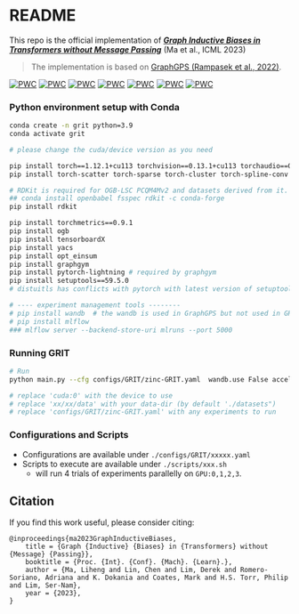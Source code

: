 # README
This repo is the official implementation of [**_Graph Inductive Biases in Transformers without Message Passing_**](https://arxiv.org/abs/2305.17589) (Ma et al., ICML 2023)

> The implementation is based on [GraphGPS (Rampasek et al., 2022)](https://github.com/rampasek/GraphGPS).

[![PWC](https://img.shields.io/endpoint.svg?url=https://paperswithcode.com/badge/graph-inductive-biases-in-transformers/graph-regression-on-zinc-500k)](https://paperswithcode.com/sota/graph-regression-on-zinc-500k?p=graph-inductive-biases-in-transformers)
[![PWC](https://img.shields.io/endpoint.svg?url=https://paperswithcode.com/badge/graph-inductive-biases-in-transformers/graph-classification-on-cifar10-100k)](https://paperswithcode.com/sota/graph-classification-on-cifar10-100k?p=graph-inductive-biases-in-transformers)
[![PWC](https://img.shields.io/endpoint.svg?url=https://paperswithcode.com/badge/graph-inductive-biases-in-transformers/node-classification-on-cluster)](https://paperswithcode.com/sota/node-classification-on-cluster?p=graph-inductive-biases-in-transformers)
[![PWC](https://img.shields.io/endpoint.svg?url=https://paperswithcode.com/badge/graph-inductive-biases-in-transformers/node-classification-on-pattern)](https://paperswithcode.com/sota/node-classification-on-pattern?p=graph-inductive-biases-in-transformers)
[![PWC](https://img.shields.io/endpoint.svg?url=https://paperswithcode.com/badge/graph-inductive-biases-in-transformers/graph-regression-on-zinc-full)](https://paperswithcode.com/sota/graph-regression-on-zinc-full?p=graph-inductive-biases-in-transformers)
[![PWC](https://img.shields.io/endpoint.svg?url=https://paperswithcode.com/badge/graph-inductive-biases-in-transformers/graph-classification-on-peptides-func)](https://paperswithcode.com/sota/graph-classification-on-peptides-func?p=graph-inductive-biases-in-transformers)
[![PWC](https://img.shields.io/endpoint.svg?url=https://paperswithcode.com/badge/graph-inductive-biases-in-transformers/graph-regression-on-peptides-struct)](https://paperswithcode.com/sota/graph-regression-on-peptides-struct?p=graph-inductive-biases-in-transformers)

### Python environment setup with Conda
```bash
conda create -n grit python=3.9
conda activate grit 

# please change the cuda/device version as you need

pip install torch==1.12.1+cu113 torchvision==0.13.1+cu113 torchaudio==0.12.1 --extra-index-url https://download.pytorch.org/whl/cu113 --trusted-host download.pytorch.org
pip install torch-scatter torch-sparse torch-cluster torch-spline-conv torch-geometric==2.2.0 -f https://data.pyg.org/whl/torch-1.12.1+cu113.html --trusted-host data.pyg.org

# RDKit is required for OGB-LSC PCQM4Mv2 and datasets derived from it.  
## conda install openbabel fsspec rdkit -c conda-forge
pip install rdkit

pip install torchmetrics==0.9.1
pip install ogb
pip install tensorboardX
pip install yacs
pip install opt_einsum
pip install graphgym 
pip install pytorch-lightning # required by graphgym 
pip install setuptools==59.5.0
# distuitls has conflicts with pytorch with latest version of setuptools

# ---- experiment management tools --------
# pip install wandb  # the wandb is used in GraphGPS but not used in GRIT (ours); please verify the usability before using.
# pip install mlflow 
### mlflow server --backend-store-uri mlruns --port 5000

```

### Running GRIT
```bash
# Run
python main.py --cfg configs/GRIT/zinc-GRIT.yaml  wandb.use False accelerator "cuda:0" optim.max_epoch 2000 seed 41 dataset.dir 'xx/xx/data'

# replace 'cuda:0' with the device to use
# replace 'xx/xx/data' with your data-dir (by default './datasets")
# replace 'configs/GRIT/zinc-GRIT.yaml' with any experiments to run
```

### Configurations and Scripts

- Configurations are available under `./configs/GRIT/xxxxx.yaml`
- Scripts to execute are available under `./scripts/xxx.sh`
  - will run 4 trials of experiments parallelly on `GPU:0,1,2,3`.


## Citation
If you find this work useful, please consider citing:

```
@inproceedings{ma2023GraphInductiveBiases,
	title = {Graph {Inductive} {Biases} in {Transformers} without {Message} {Passing}},
	booktitle = {Proc. {Int}. {Conf}. {Mach}. {Learn}.},
	author = {Ma, Liheng and Lin, Chen and Lim, Derek and Romero-Soriano, Adriana and K. Dokania and Coates, Mark and H.S. Torr, Philip and Lim, Ser-Nam},
	year = {2023},
}
```
